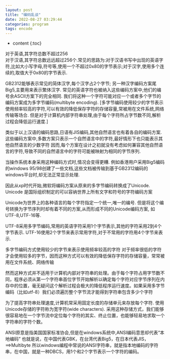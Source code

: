 ```yaml
---
layout: post
title: "编码乱谈"
date: 2022-08-27 03:29:44
categories: program
tags: encode
---
```


* content
{:toc}

对于英语,其字符总数不超过256	
对于汉语,其字符总数远远超过256个.常见的思路为:对于汉语书写中出现的英语字符,比如大小写字母,符号等,使用一个不超过0x80的字节表示;对于汉字,使用多个连续的,取值大于0x80的字节表示.

GB2312能够表示常见的简体汉字,每个汉字占2个字节;
另一种汉字编码方案尾Big5,主要用来表示繁体汉字.
常见的英语字符也被纳入这些编码方案中,他们的编号余ASCII方案下的完全相同.
我们将这种一个字符可能对应一个或者多个字节的编码方案成为多字节编码(multibyte encoding).
[多字节编码使用较少的字节表示使用频率较高的字符,可以有效的降低保存字符的存储容量,常被用在文件系统,网络传输等场合.
但是对于计算机内部字符串处理,由于每个字符所占字节数不同,解析过程会降低运行速度.]

类似于以上汉语的编码思路,日语有JIS编码,其他自然语言也有着各自的编码方案.这些编码方案中,多数方案只表示一个自然语言中的字符,最好情形下也只能表示其他自然语言的少数字符
因而,每个方案在设计之初就没有考虑如何兼容其他自然语言的字符,导致不同的自然语言中的字符可能被映射为相同的字节序列.

当操作系统本身采用这种编码方式时,情况会变得更糟.
例如香港用户采用Big5编码的windows 95/98创建了一些文档,这些文档被传输到基于GB2312编码的windows平台时,却无法正常显示处理.


因此从xp时代开始,微软将编码方案从原来的多字节编码转换成了Unicode.
Unicode 是国际组织制定的可以容纳世界上所有文字和符号的字符编码方案

Unicode为世界上的各种语言的每个字符指定一个统一,唯一的编号.
但是将这个编号转换为字节序列时却有着不同的方案,从而形成不同的Unicode编码方案,
如UTF-8,UTF-16等.

UTF-8采用多字节编码,常用的英语字符采用1个字节表示,其他的字符采用2到4个字节表示.
UTF-16使用2个字节来表示常用字符,对于不常用的字符用4个字节来表示.

多字节编码方式使用较少的字节来表示使用频率较高的字符
对于频率很低的字符才会使用较多的字节，因而这种方式可以有效的降低保存字符的存储容量，常常被用在文件系统、网络传输

然而这种方式并不适用于计算机内部对字符串的处理。由于每个字符占用字节数不同，程序必须从第一个字符串首位字节开始解析以确定每个字符对应字节序列在内存中的位置，毫无疑问这个解析过程会极大的降低程序运行速度。如果采用多字节编码（比如utf-8）我们必须遍历整个字节流才能得到字符串包含多少个字符


为了提高字符串处理速度,计算机常采用固定长度的存储单元来存放每个字符.
使用Unicode存储的字符称为宽字符(wide characters).
采用这种存储方式，我们能够很容易地在一个字节流中定位每个字符的其实、终止位置，也能够轻易地求取一个字符串的字符个数。

ANSI原意是指美国国家标准协会,但是在windows系统中,ANSI编码意思却代表“本地编码”
也就是说，在中国代表GBK，在台湾代表Big5，在日本代表JIS，==>Multibyte
所以windows编程中常说的ANSI字符串，就是指本地编码的字符串，在中国，就是一种DBCS，用1个和2个字节表示一个字符的编码。